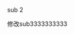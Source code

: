 <!--
 * @Name: 
 * @Description: 
 * @Author: 刘燕保
 * @Date: 2021-09-11 16:42:31
-->
sub 2

修改sub3333333333